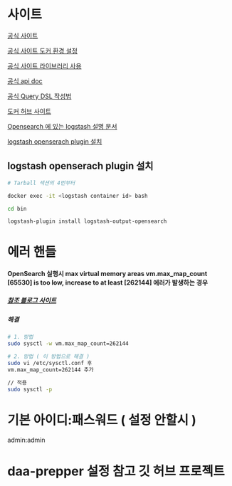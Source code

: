 # 사이트

[공식 사이트](https://opensearch.org/)

[공식 사이트 도커 환경 설정](https://opensearch.org/docs/latest/install-and-configure/install-opensearch/docker/)

[공식 사이트 라이브러리 사용](https://opensearch.org/docs/latest/clients/javascript/index/)

[공식 api doc](https://opensearch.org/docs/latest/api-reference/search/)

[공식 Query DSL 작성법](https://opensearch.org/docs/latest/query-dsl/)

[도커 허브 사이트](https://hub.docker.com/r/opensearchproject/opensearch)

[Opensearch 에 있는 logstash 설명 문서](https://opensearch.org/docs/latest/tools/logstash/index/)

[logstash openserach plugin 설치 ](https://opensearch.org/docs/latest/tools/logstash/index/)

## logstash openserach plugin 설치

```bash
# Tarball 섹션의 4번부터

docker exec -it <logstash container id> bash

cd bin

logstash-plugin install logstash-output-opensearch
```

# 에러 핸들

#### OpenSearch 실행시 max virtual memory areas vm.max_map_count [65530] is too low, increase to at least [262144] 에러가 발생하는 경우

##### [참조 블로그 사이트](https://m.blog.naver.com/itso-/222115351087)

##### 해결

```sh
# 1. 방법
sudo sysctl -w vm.max_map_count=262144

# 2. 방법 ( 이 방법으로 해결 )
sudo vi /etc/sysctl.conf 후
vm.max_map_count=262144 추가

// 적용
sudo sysctl -p

```

# 기본 아이디:패스워드 ( 설정 안할시 )

admin:admin

# daa-prepper 설정 참고 깃 허브 프로젝트
